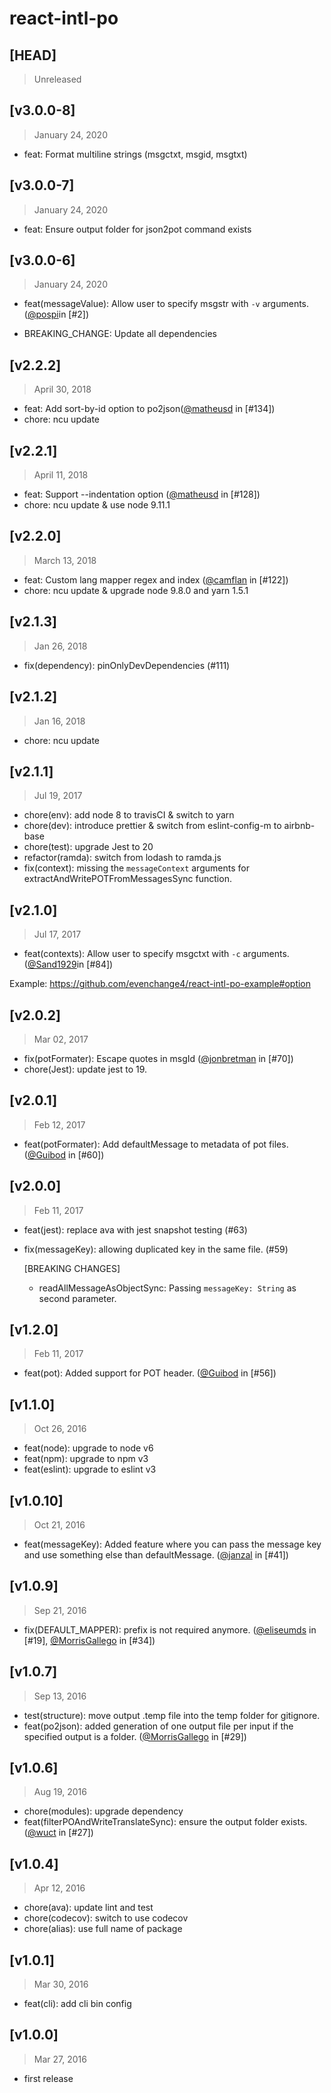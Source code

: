 # react-intl-po

## [HEAD]

> Unreleased

## [v3.0.0-8]

> January 24, 2020

- feat: Format multiline strings (msgctxt, msgid, msgtxt)

## [v3.0.0-7]

> January 24, 2020

- feat: Ensure output folder for json2pot command exists

## [v3.0.0-6]

> January 24, 2020

- feat(messageValue): Allow user to specify msgstr with `-v` arguments. ([@pospi](https://github.com/pospi)in [#2])

- BREAKING_CHANGE: Update all dependencies

## [v2.2.2]

> April 30, 2018

- feat: Add sort-by-id option to po2json([@matheusd](https://github.com/matheusd) in [#134])
- chore: ncu update

## [v2.2.1]

> April 11, 2018

- feat: Support --indentation option ([@matheusd](https://github.com/matheusd) in [#128])
- chore: ncu update & use node 9.11.1

## [v2.2.0]

> March 13, 2018

- feat: Custom lang mapper regex and index ([@camflan](https://github.com/camflan) in [#122])
- chore: ncu update & upgrade node 9.8.0 and yarn 1.5.1

## [v2.1.3]

> Jan 26, 2018

- fix(dependency): pinOnlyDevDependencies (#111)

## [v2.1.2]

> Jan 16, 2018

- chore: ncu update

## [v2.1.1]

> Jul 19, 2017

- chore(env): add node 8 to travisCI & switch to yarn
- chore(dev): introduce prettier & switch from eslint-config-m to airbnb-base
- chore(test): upgrade Jest to 20
- refactor(ramda): switch from lodash to ramda.js
- fix(context): missing the `messageContext` arguments for extractAndWritePOTFromMessagesSync function.

## [v2.1.0]

> Jul 17, 2017

- feat(contexts): Allow user to specify msgctxt with `-c` arguments. ([@Sand1929](https://github.com/Sand1929)in [#84])

Example: https://github.com/evenchange4/react-intl-po-example#option

## [v2.0.2]

> Mar 02, 2017

- fix(potFormater): Escape quotes in msgId ([@jonbretman](https://github.com/jonbretman) in [#70])
- chore(Jest): update jest to 19.

## [v2.0.1]

> Feb 12, 2017

- feat(potFormater): Add defaultMessage to metadata of pot files. ([@Guibod](https://github.com/Guibod) in [#60])

## [v2.0.0]

> Feb 11, 2017

- feat(jest): replace ava with jest snapshot testing (#63)
- fix(messageKey): allowing duplicated key in the same file. (#59)

  [BREAKING CHANGES]

  - readAllMessageAsObjectSync: Passing `messageKey: String` as second parameter.

## [v1.2.0]

> Feb 11, 2017

- feat(pot): Added support for POT header. ([@Guibod](https://github.com/Guibod) in [#56])

## [v1.1.0]

> Oct 26, 2016

- feat(node): upgrade to node v6
- feat(npm): upgrade to npm v3
- feat(eslint): upgrade to eslint v3

## [v1.0.10]

> Oct 21, 2016

- feat(messageKey): Added feature where you can pass the message key and use something else than defaultMessage. ([@janzal](https://github.com/janzal) in [#41])

## [v1.0.9]

> Sep 21, 2016

- fix(DEFAULT_MAPPER): prefix is not required anymore. ([@eliseumds](https://github.com/eliseumds) in [#19], [@MorrisGallego](https://github.com/MorrisGallego) in [#34])

## [v1.0.7]

> Sep 13, 2016

- test(structure): move output .temp file into the temp folder for gitignore.
- feat(po2json): added generation of one output file per input if the specified output is a folder. ([@MorrisGallego](https://github.com/MorrisGallego) in [#29])

## [v1.0.6]

> Aug 19, 2016

- chore(modules): upgrade dependency
- feat(filterPOAndWriteTranslateSync): ensure the output folder exists. ([@wuct](https://github.com/wuct) in [#27])

## [v1.0.4]

> Apr 12, 2016

- chore(ava): update lint and test
- chore(codecov): switch to use codecov
- chore(alias): use full name of package

## [v1.0.1]

> Mar 30, 2016

- feat(cli): add cli bin config

## [v1.0.0]

> Mar 27, 2016

- first release
